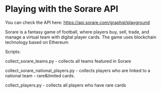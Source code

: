 # Playing with the Sorare API
You can check the API here: https://api.sorare.com/graphql/playground

Sorare is a fantasy game of football, where players buy, sell, trade, and manage a virtual team with digital player cards.
The game uses blockchain technology based on Ethereum

Scripts:


collect_sorare_teams.py - collects all teams featured in Sorare

collect_sorare_national_players.py - collects players who are linked to a national team - rare&limited cards.

collect_players.py - collects all players who have rare cards
